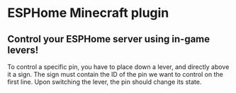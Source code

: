 # ESPHome Minecraft plugin

## Control your ESPHome server using in-game levers!

To control a specific pin, you have to place down a lever, and directly above it a sign. The sign must contain the ID of the pin we want to control on the first line.
Upon switching the lever, the pin should change its state.